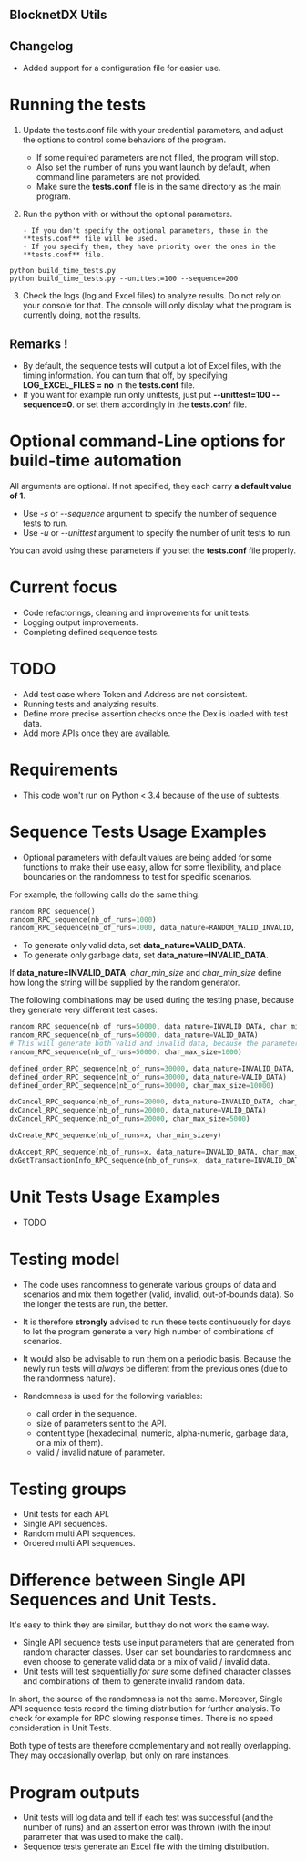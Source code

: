 ## BlocknetDX Utils

## Changelog

- Added support for a configuration file for easier use.


# Running the tests

1. Update the tests.conf file with your credential parameters, and adjust the options to control some
behaviors of the program.

    - If some required parameters are not filled, the program will stop.
    - Also set the number of runs you want launch by default, when command line parameters are not provided.
    - Make sure the **tests.conf** file is in the same directory as the main program.

2. Run the python with or without the optional parameters.

       - If you don't specify the optional parameters, those in the **tests.conf** file will be used.
       - If you specify them, they have priority over the ones in the **tests.conf** file.

```
python build_time_tests.py
python build_time_tests.py --unittest=100 --sequence=200
```

3. Check the logs (log and Excel files) to analyze results.
Do not rely on your console for that. The console will only display what the program is currently doing, not the results.


## Remarks !

- By default, the sequence tests will output a lot of Excel files, with the timing information.
You can turn that off, by specifying **LOG_EXCEL_FILES = no** in the **tests.conf** file.
- If you want for example run only unittests, just put **--unittest=100 --sequence=0**.
or set them accordingly in the **tests.conf** file.



# Optional command-Line options for build-time automation

All arguments are optional. If not specified, they each carry **a default value of 1**.
- Use *-s* or *--sequence* argument to specify the number of sequence tests to run.
- Use *-u* or *--unittest* argument to specify the number of unit tests to run.

You can avoid using these parameters if you set the **tests.conf** file properly.

# Current focus

- Code refactorings, cleaning and improvements for unit tests.
- Logging output improvements.
- Completing defined sequence tests.

# TODO

- Add test case where Token and Address are not consistent.
- Running tests and analyzing results.
- Define more precise assertion checks once the Dex is loaded with test data.
- Add more APIs once they are available.

# Requirements

- This code won't run on Python < 3.4 because of the use of subtests.

# Sequence Tests Usage Examples

- Optional parameters with default values are being added for some functions to make their use easy, allow for some flexibility, and place boundaries on the randomness to test for specific scenarios.

For example, the following calls do the same thing: 
```python
random_RPC_sequence()
random_RPC_sequence(nb_of_runs=1000)
random_RPC_sequence(nb_of_runs=1000, data_nature=RANDOM_VALID_INVALID, char_min_size=1, char_max_size=12000)
```

- To generate only valid data, set **data_nature=VALID_DATA**. 
- To generate only garbage data, set **data_nature=INVALID_DATA**.

If **data_nature=INVALID_DATA**, *char_min_size* and *char_min_size* define how long the string will be supplied by the random generator.

The following combinations may be used during the testing phase, because they generate very different test cases:
```python
random_RPC_sequence(nb_of_runs=50000, data_nature=INVALID_DATA, char_min_size=10000, char_max_size=12000)
random_RPC_sequence(nb_of_runs=50000, data_nature=VALID_DATA)
# This will generate both valid and invalid data, because the parameter is not specified.
random_RPC_sequence(nb_of_runs=50000, char_max_size=1000)

defined_order_RPC_sequence(nb_of_runs=30000, data_nature=INVALID_DATA, char_min_size=5000, char_max_size=12000)
defined_order_RPC_sequence(nb_of_runs=30000, data_nature=VALID_DATA)
defined_order_RPC_sequence(nb_of_runs=30000, char_max_size=10000)

dxCancel_RPC_sequence(nb_of_runs=20000, data_nature=INVALID_DATA, char_min_size=1, char_max_size=15000)
dxCancel_RPC_sequence(nb_of_runs=20000, data_nature=VALID_DATA)
dxCancel_RPC_sequence(nb_of_runs=20000, char_max_size=5000)

dxCreate_RPC_sequence(nb_of_runs=x, char_min_size=y)

dxAccept_RPC_sequence(nb_of_runs=x, data_nature=INVALID_DATA, char_max_size=y)
dxGetTransactionInfo_RPC_sequence(nb_of_runs=x, data_nature=INVALID_DATA, char_max_size=y)

```


# Unit Tests Usage Examples

- TODO

# Testing model

- The code uses randomness to generate various groups of data and scenarios and mix them together (valid, invalid, out-of-bounds data).
So the longer the tests are run, the better.

- It is therefore **strongly** advised to run these tests continuously for days to let the program generate a very high number of combinations of scenarios.

- It would also be advisable to run them on a periodic basis. Because the newly run tests will *always* be different from the previous ones (due to the randomness nature).

- Randomness is used for the following variables:
  - call order in the sequence.
  - size of parameters sent to the API.
  - content type (hexadecimal, numeric, alpha-numeric, garbage data, or a mix of them).
  - valid / invalid nature of parameter.
 
  
# Testing groups

- Unit tests for each API.
- Single API sequences.
- Random multi API sequences.
- Ordered multi API sequences.

# Difference between Single API Sequences and Unit Tests.

It's easy to think they are similar, but they do not work the same way.
- Single API sequence tests use input parameters that are generated from random character classes.
User can set boundaries to randomness and even choose to generate valid data or a mix of valid / invalid data.
- Unit tests will test sequentially *for sure* some defined character classes and combinations of them to generate invalid random data.

In short, the source of the randomness is not the same.
Moreover, Single API sequence tests record the timing distribution for further analysis. To check for example for RPC slowing response times. There is no speed consideration in Unit Tests.

Both type of tests are therefore complementary and not really overlapping. They may occasionally overlap, but only on rare instances.

# Program outputs

- Unit tests will log data and tell if each test was successful (and the number of runs) and an assertion error was thrown (with the input parameter that was used to make the call).
- Sequence tests generate an Excel file with the timing distribution.



